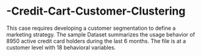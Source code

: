 # -Credit-Cart-Customer-Clustering
This case requires developing a customer segmentation to define a marketing strategy. The sample Dataset summarizes the usage behavior of 8950 active credit card holders during the last 6 months. The file is at a customer level with 18 behavioral variables.
